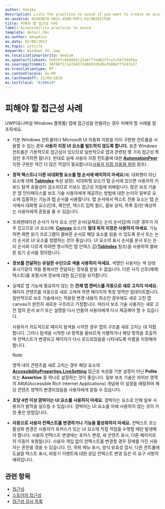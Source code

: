 ```yaml
---
author: Xansky
Description: Lists the practices to avoid if you want to create an accessible Universal Windows Platform (UWP) app.
ms.assetid: 024A9B70-9821-45BB-93F1-61C0B2ECF53E
title: 피해야 할 접근성 사례
label: Accessibility practices to avoid
template: detail.hbs
ms.author: mhopkins
ms.date: 02/08/2017
ms.topic: article
keywords: Windows 10, uwp
ms.localizationpriority: medium
ms.openlocfilehash: 9505dfc666042c22e6f77ed02ffca7c5973d4fba
ms.sourcegitcommit: 38f06f1714334273d865935d9afb80efffe97a17
ms.translationtype: MT
ms.contentlocale: ko-KR
ms.lasthandoff: 11/09/2018
ms.locfileid: "6196619"
---
```

# <a name="accessibility-practices-to-avoid"></a>피해야 할 접근성 사례

UWP(유니버설 Windows 플랫폼) 앱에 접근성을 만들려는 경우 피해야 할 사례를 참조하세요. 

* 기본 Windows 컨트롤이나 Microsoft UI 자동화 지원을 이미 구현한 컨트롤을 사용할 수 있는 경우 **사용자 지정 UI 요소를 빌드하지 않도록 합니다.** 표준 Windows 컨트롤은 기본적으로 접근성이 있으므로 일반적으로 앱과 관련된 몇 가지 접근성 특성만 추가하면 됩니다. 반대로 실제 사용자 지정 컨트롤에 대한 [**AutomationPeer**](https://msdn.microsoft.com/library/windows/apps/BR209185) 지원 구현은 약간 더 많은 작업이 필요합니다([사용자 지정 자동화 피어](custom-automation-peers.md) 참조).
* **정적 텍스트나 다른 비대화형 요소를 탭 순서에 배치하지 마세요**(예: 대화형이 아닌 요소에 대해 [**TabIndex**](https://msdn.microsoft.com/library/windows/apps/BR209461) 속성 설정). 비대화형 요소가 탭 순서에 있으면 사용자의 키보드 탐색 효율성이 감소되므로 키보드 접근성 지침에 위배됩니다. 많은 보조 기술은 앱 인터페이스를 보조 기술 사용자에게 제공하는 방법에 대한 논리의 일부로 요소에 집중하는 기능과 탭 순서를 사용합니다. 탭 순서에서 텍스트 전용 요소는 탭 순서에서 대화형 요소(단추, 확인란, 텍스트 입력 필드, 콤보 상자, 목록 등)만 예상하는 사용자에게 혼동을 줄 수 있습니다.
* 프레젠테이션 순서가 자식 요소 선언 순서(실제로는 논리 순서임)와 다른 경우가 자주 있으므로 UI 요소(예: [**Canvas**](https://msdn.microsoft.com/library/windows/apps/BR209267) 요소)의 **절대 위치 지정은 사용하지 마세요**. 가능하면 화면 읽기 프로그램이 올바른 순서로 해당 요소를 읽을 수 있도록 문서 또는 논리 순서로 UI 요소를 정렬하는 것이 좋습니다. UI 요소의 표시 순서를 문서 또는 논리 순서와 다르게 하려면 명시적인 탭 인덱스 값([**TabIndex**](https://msdn.microsoft.com/library/windows/apps/BR209461) 참조)을 사용하여 올바른 읽기 순서를 정의합니다.
* **정보를 전달하는 유일한 수단으로 색을 사용하지 마세요.** 색맹인 사용자는 색 상태 표시기같이 색을 통해서만 전달되는 정보를 받을 수 없습니다. 다른 시각 신호(예제: 텍스트)를 포함시켜 정보에 대한 접근성을 유지합니다.
* 실제로 앱 기능에 필요하지 않는 한 **전체 앱 캔버스를 자동으로 새로 고치지 마세요.** 페이지 콘텐츠를 자동으로 새로 고쳐야 하면 페이지의 특정 영역만 업데이트합니다. 일반적으로 보조 기술에서는 적용된 변경 내용이 최소인 경우에도 새로 고친 앱 canvas가 완전히 새로운 구조라고 가정합니다. 따라서 보조 기술 사용자는 새로 고친 앱의 문서 보기 또는 설명을 다시 만들어 사용자에게 다시 제공해야 할 수 있습니다.
  
  사용자가 의도적으로 페이지 탐색을 시작한 경우 앱의 구조를 새로 고치는 데 적합합니다. 그러나 탐색을 시작한 UI 항목을 올바르게 식별하거나 해당 항목을 호출하여 컨텍스트가 변경되고 페이지가 다시 로드되었음을 나타내도록 이름을 지정해야 합니다.

  > [!NOTE]
  > 영역 내의 콘텐츠를 새로 고치는 경우 해당 요소의 [**AccessibilityProperties.LiveSetting**](https://msdn.microsoft.com/library/windows/apps/JJ191516) 접근성 속성을 기본 설정이 아닌 **Polite** 또는 **Assertive** 중 하나로 설정하는 것이 좋습니다. 일부 보조 기술은 라이브 영역의 ARIA(Accessible Rich Internet Applications) 개념에 이 설정을 매핑하여 해당 콘텐츠 영역이 변경되었음을 사용자에게 알릴 수 있습니다.

* **초당 4번 이상 깜박이는 UI 요소를 사용하지 마세요.** 깜박이는 요소로 인해 일부 사용자가 발작을 일으킬 수 있습니다. 깜박이는 UI 요소를 아예 사용하지 않는 것이 가장 좋은 방법입니다.
* **자동으로 사용자 컨텍스트를 변경하거나 기능을 활성화하지 마세요.** 컨텍스트 또는 활성화 변경은 사용자가 포커스가 있는 UI 요소에 직접 작업을 수행할 때만 발생해야 합니다. 사용자 컨텍스트 변경에는 포커스 변경, 새 콘텐츠 표시, 다른 페이지로의 이동이 포함됩니다. 사용자 개입 없이 컨텍스트를 변경할 경우 장애를 가진 사용자는 혼란을 겪을 수 있습니다. 단, 하위 메뉴 표시, 양식 유효성 검사, 다른 컨트롤에 도움말 텍스트 표시, 비동기 이벤트에 대한 응답 컨텍스트 변경 등은 이 요구 사항의 예외입니다.

<span id="related_topics"/>

## <a name="related-topics"></a>관련 항목  
* [접근성](accessibility.md)
* [스토어의 접근성](accessibility-in-the-store.md)
* [접근성 검사 목록](accessibility-checklist.md)
